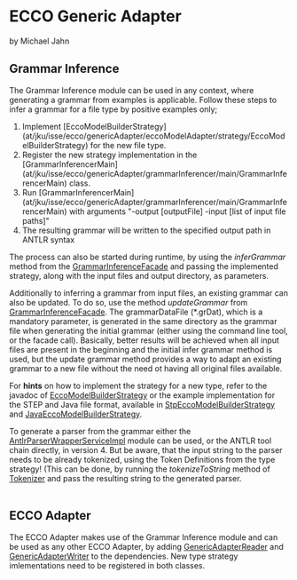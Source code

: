 
# ECCO Generic Adapter
by Michael Jahn

## Grammar Inference

The Grammar Inference module can be used in any context, where generating a grammar from examples is applicable. Follow these steps to infer a grammar for a file type by positive examples only;

<ol>
    <li>Implement [EccoModelBuilderStrategy](at/jku/isse/ecco/genericAdapter/eccoModelAdapter/strategy/EccoModelBuilderStrategy) for the new file type.</li>
    <li>Register the new strategy implementation in the [GrammarInferencerMain](at/jku/isse/ecco/genericAdapter/grammarInferencer/main/GrammarInferencerMain) class.</li>
    <li>Run [GrammarInferencerMain](at/jku/isse/ecco/genericAdapter/grammarInferencer/main/GrammarInferencerMain) with arguments
    "-output [outputFile] -input [list of input file paths]"
        </li>
    <li>The resulting grammar will be written to the specified output path in ANTLR syntax</li>
</ol>

The process can also be started during runtime, by using the _inferGrammar_ method from the [GrammarInferenceFacade](at/jku/isse/ecco/genericAdapter/grammarInferencer/facade/GrammarInferenceFacade) and passing the implemented strategy, along with the input files and output directory, as parameters.

Additionally to inferring a grammar from input files, an existing grammar can also be updated. To do so, use the method _updateGrammar_ from [GrammarInferenceFacade](at/jku/isse/ecco/genericAdapter/grammarInferencer/facade/GrammarInferenceFacade).
The grammarDataFile (*.grDat), which is a mandatory parameter, is generated in the same directory as the grammar file when generating the initial grammar (either using the command line tool, or the facade call).
Basically, better results will be achieved when all input files are present in the beginning and the initial infer grammar method is used, but the update grammar method provides a way to
adapt an existing grammar to a new file without the need ot having all original files available.

For **hints** on how to implement the strategy for a new type, refer to the javadoc of [EccoModelBuilderStrategy](at/jku/isse/ecco/genericAdapter/eccoModelAdapter/strategy/EccoModelBuilderStrategy) or the example implementation for
the STEP and Java file format, available in [StpEccoModelBuilderStrategy](at/jku/isse/ecco/genericAdapter/eccoModelAdapter/strategy/StpEccoModelBuilderStrategy) and [JavaEccoModelBuilderStrategy](at/jku/isse/ecco/genericAdapter/eccoModelAdapter/strategy/JavaEccoModelBuilderStrategy).

To generate a parser from the grammar either the [AntlrParserWrapperServiceImpl](at/jku/isse/ecco/genericAdapter/grammarInferencer/parserGenerator/AntlrParserWrapperServiceImpl) module can be used, or the ANTLR tool chain directly, in version 4.
But be aware, that the input string to the parser needs to be already tokenized, using the Token Definitions from the type strategy! (This can be done, by running the _tokenizeToString_ method of [Tokenizer](at/jku/isse/ecco/genericAdapter/grammarInferencer/tokenization/Tokenizer) and pass the resulting string to the generated parser.
<br>
<br>
## ECCO Adapter

The ECCO Adapter makes use of the Grammar Inference module and can be used as any other ECCO Adapter, by adding [GenericAdapterReader](at/jku/isse/ecco/genericAdapter/eccoModelAdapter/builder/GenericAdapterReader) and [GenericAdapterWriter](at/jku/isse/ecco/genericAdapter/eccoModelAdapter/builder/GenericAdapterWriter) to the dependencies. New type strategy imlementations need to be registered in both classes.